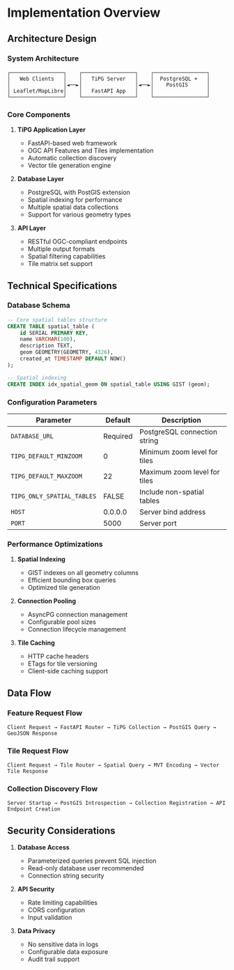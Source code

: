 # Implementation Overview

## Architecture Design

### System Architecture

```
┌─────────────────┐    ┌─────────────────┐    ┌─────────────────┐
│   Web Clients   │    │   TiPG Server   │    │  PostgreSQL +   │
│                 │◄──►│                 │◄──►│    PostGIS      │
│ Leaflet/MapLibre│    │   FastAPI App   │    │                 │
└─────────────────┘    └─────────────────┘    └─────────────────┘
```

### Core Components

1. **TiPG Application Layer**
   - FastAPI-based web framework
   - OGC API Features and Tiles implementation
   - Automatic collection discovery
   - Vector tile generation engine

2. **Database Layer**
   - PostgreSQL with PostGIS extension
   - Spatial indexing for performance
   - Multiple spatial data collections
   - Support for various geometry types

3. **API Layer**
   - RESTful OGC-compliant endpoints
   - Multiple output formats
   - Spatial filtering capabilities
   - Tile matrix set support

## Technical Specifications

### Database Schema

```sql
-- Core spatial tables structure
CREATE TABLE spatial_table (
    id SERIAL PRIMARY KEY,
    name VARCHAR(100),
    description TEXT,
    geom GEOMETRY(GEOMETRY, 4326),
    created_at TIMESTAMP DEFAULT NOW()
);

-- Spatial indexing
CREATE INDEX idx_spatial_geom ON spatial_table USING GIST (geom);
```

### Configuration Parameters

| Parameter | Default | Description |
|-----------|---------|-------------|
| `DATABASE_URL` | Required | PostgreSQL connection string |
| `TIPG_DEFAULT_MINZOOM` | 0 | Minimum zoom level for tiles |
| `TIPG_DEFAULT_MAXZOOM` | 22 | Maximum zoom level for tiles |
| `TIPG_ONLY_SPATIAL_TABLES` | FALSE | Include non-spatial tables |
| `HOST` | 0.0.0.0 | Server bind address |
| `PORT` | 5000 | Server port |

### Performance Optimizations

1. **Spatial Indexing**
   - GIST indexes on all geometry columns
   - Efficient bounding box queries
   - Optimized tile generation

2. **Connection Pooling**
   - AsyncPG connection management
   - Configurable pool sizes
   - Connection lifecycle management

3. **Tile Caching**
   - HTTP cache headers
   - ETags for tile versioning
   - Client-side caching support

## Data Flow

### Feature Request Flow

```
Client Request → FastAPI Router → TiPG Collection → PostGIS Query → GeoJSON Response
```

### Tile Request Flow

```
Client Request → Tile Router → Spatial Query → MVT Encoding → Vector Tile Response
```

### Collection Discovery Flow

```
Server Startup → PostGIS Introspection → Collection Registration → API Endpoint Creation
```

## Security Considerations

1. **Database Access**
   - Parameterized queries prevent SQL injection
   - Read-only database user recommended
   - Connection string security

2. **API Security**
   - Rate limiting capabilities
   - CORS configuration
   - Input validation

3. **Data Privacy**
   - No sensitive data in logs
   - Configurable data exposure
   - Audit trail support